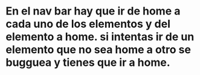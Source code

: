 # En el nav bar hay que ir de home a cada uno de los elementos y del elemento a home. si intentas ir de un elemento que no sea home a otro se bugguea y tienes que ir a home.
